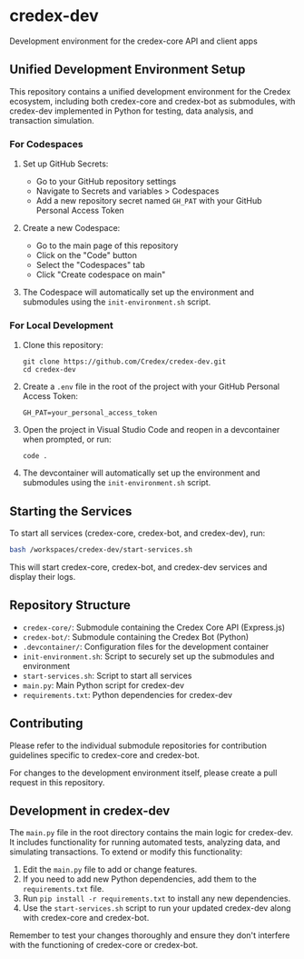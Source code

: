 # credex-dev
Development environment for the credex-core API and client apps

## Unified Development Environment Setup

This repository contains a unified development environment for the Credex ecosystem, including both credex-core and credex-bot as submodules, with credex-dev implemented in Python for testing, data analysis, and transaction simulation.

### For Codespaces

1. Set up GitHub Secrets:
   - Go to your GitHub repository settings
   - Navigate to Secrets and variables > Codespaces
   - Add a new repository secret named `GH_PAT` with your GitHub Personal Access Token

2. Create a new Codespace:
   - Go to the main page of this repository
   - Click on the "Code" button
   - Select the "Codespaces" tab
   - Click "Create codespace on main"

3. The Codespace will automatically set up the environment and submodules using the `init-environment.sh` script.

### For Local Development

1. Clone this repository:
   ```
   git clone https://github.com/Credex/credex-dev.git
   cd credex-dev
   ```

2. Create a `.env` file in the root of the project with your GitHub Personal Access Token:
   ```
   GH_PAT=your_personal_access_token
   ```

3. Open the project in Visual Studio Code and reopen in a devcontainer when prompted, or run:
   ```
   code .
   ```

4. The devcontainer will automatically set up the environment and submodules using the `init-environment.sh` script.

## Starting the Services

To start all services (credex-core, credex-bot, and credex-dev), run:

```bash
bash /workspaces/credex-dev/start-services.sh
```

This will start credex-core, credex-bot, and credex-dev services and display their logs.

## Repository Structure

- `credex-core/`: Submodule containing the Credex Core API (Express.js)
- `credex-bot/`: Submodule containing the Credex Bot (Python)
- `.devcontainer/`: Configuration files for the development container
- `init-environment.sh`: Script to securely set up the submodules and environment
- `start-services.sh`: Script to start all services
- `main.py`: Main Python script for credex-dev
- `requirements.txt`: Python dependencies for credex-dev

## Contributing

Please refer to the individual submodule repositories for contribution guidelines specific to credex-core and credex-bot.

For changes to the development environment itself, please create a pull request in this repository.

## Development in credex-dev

The `main.py` file in the root directory contains the main logic for credex-dev. It includes functionality for running automated tests, analyzing data, and simulating transactions. To extend or modify this functionality:

1. Edit the `main.py` file to add or change features.
2. If you need to add new Python dependencies, add them to the `requirements.txt` file.
3. Run `pip install -r requirements.txt` to install any new dependencies.
4. Use the `start-services.sh` script to run your updated credex-dev along with credex-core and credex-bot.

Remember to test your changes thoroughly and ensure they don't interfere with the functioning of credex-core or credex-bot.
